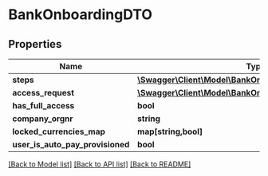 # BankOnboardingDTO

## Properties
Name | Type | Description | Notes
------------ | ------------- | ------------- | -------------
**steps** | [**\Swagger\Client\Model\BankOnboardingStepDTO[]**](BankOnboardingStepDTO.md) |  | [optional] 
**access_request** | [**\Swagger\Client\Model\BankOnboardingAccessRequestDTO**](BankOnboardingAccessRequestDTO.md) |  | [optional] 
**has_full_access** | **bool** |  | [optional] 
**company_orgnr** | **string** |  | [optional] 
**locked_currencies_map** | **map[string,bool]** |  | [optional] 
**user_is_auto_pay_provisioned** | **bool** |  | [optional] 

[[Back to Model list]](../../README.md#documentation-for-models) [[Back to API list]](../../README.md#documentation-for-api-endpoints) [[Back to README]](../../README.md)

